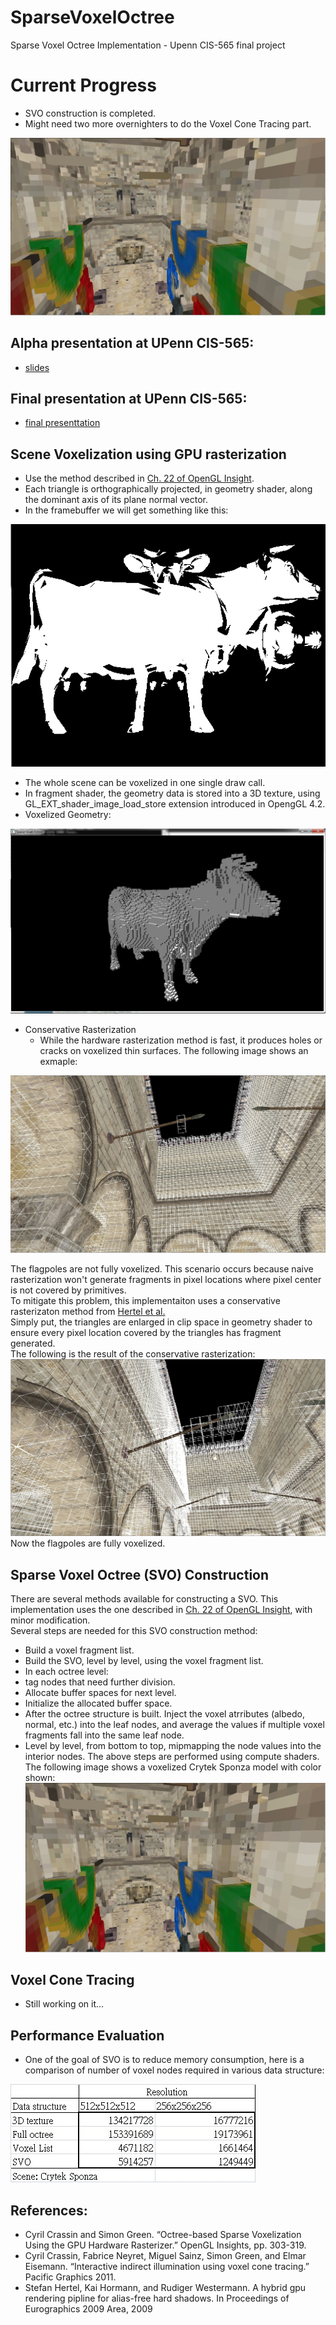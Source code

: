 SparseVoxelOctree 
=================

Sparse Voxel Octree Implementation - Upenn CIS-565 final project

# Current Progress  
 * SVO construction is completed.
 * Might need two more overnighters to do the Voxel Cone Tracing part.  
 
 ![Voxelized scene](doc/voxelColorScene.jpg) 
 
## Alpha presentation at UPenn CIS-565:
 * [slides](doc/alphademo.ppt)
 
## Final presentation at UPenn CIS-565:
 * [final presenttation](doc/cis565finalpresentation.ppt)
## Scene Voxelization using GPU rasterization
 * Use the method described in [Ch. 22 of OpenGL Insight](http://www.seas.upenn.edu/~pcozzi/OpenGLInsights/OpenGLInsights-SparseVoxelization.pdf).
 * Each triangle is orthographically projected, in geometry shader, along the dominant axis of its plane normal vector.
 * In the framebuffer we will get something like this:
 
 ![projection](doc/shot1.png)  
 * The whole scene can be voxelized in one single draw call.
 * In fragment shader, the geometry data is stored into a 3D texture, using GL_EXT_shader_image_load_store extension introduced in OpengGL 4.2.
 * Voxelized Geometry:  
 
 ![voxeledCow](doc/shot2.png)  
 * Conservative Rasterization
   * While the hardware rasterization method is fast, it produces holes or cracks on voxelized thin surfaces. 
   The following image shows an exmaple:
   
  ![naive rasterization](doc/withoutConvRast.jpg)  
  
  The flagpoles are not fully voxelized. This scenario occurs because naive rasterization won't generate fragments in pixel locations where pixel center is not 
  covered by primitives.  
  To mitigate this problem, this implementaiton uses a conservative rasterizaton method from [Hertel et al.](http://wwwcg.in.tum.de/research/research/publications/2009/a-hybrid-gpu-rendering-pipeline-for-alias-free-hard-shadows.html)  
  Simply put, the triangles are enlarged in clip space in geometry shader to ensure every pixel location covered by the triangles has fragment generated.  
  The following is the result of the conservative rasterization:  
  ![conservative rasterization](doc/withConvRast.jpg)  
  Now the flagpoles are fully voxelized.
  
## Sparse Voxel Octree (SVO) Construction  
  There are several methods available for constructing a SVO. This implementation uses the one described in [Ch. 22 of OpenGL Insight](http://www.seas.upenn.edu/~pcozzi/OpenGLInsights/OpenGLInsights-SparseVoxelization.pdf),
  with minor modification.  
  Several steps are needed for this SVO construction method: 
  
 * Build a voxel fragment list.
 * Build the SVO, level by level, using the voxel fragment list.
 * In each octree level:
  * tag nodes that need further division.
  * Allocate buffer spaces for next level.
  * Initialize the allocated buffer space.
 * After the octree structure is built. Inject the voxel atrributes (albedo, normal, etc.) into the leaf nodes, and average the values if multiple voxel fragments fall into the same leaf node.
 * Level by level, from bottom to top, mipmapping the node values into the interior nodes.
The above steps are performed using compute shaders. 
The following image shows a voxelized Crytek Sponza model with color shown:  
 ![Voxelized scene](doc/voxelColorScene.jpg)
 
## Voxel Cone Tracing 
 * Still working on it...

## Performance Evaluation
 * One of the goal of SVO is to reduce memory consumption, here is a comparison of  number of voxel nodes required in various data structure:  
 
 ![chart](doc/voxelnodecompare.jpg)
 
## References:
 * Cyril Crassin and Simon Green. “Octree-based Sparse Voxelization Using the GPU Hardware Rasterizer.” OpenGL Insights, pp. 303-319.
 * Cyril Crassin, Fabrice Neyret, Miguel Sainz, Simon Green, and Elmar Eisemann. “Interactive indirect illumination using voxel cone tracing.” Pacific Graphics 2011.
 * Stefan Hertel, Kai Hormann, and Rudiger Westermann. A hybrid gpu rendering pipline for alias-free hard shadows. In Proceedings of Eurographics 2009 Area, 2009 


